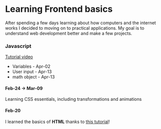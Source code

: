 # Learning Frontend basics

After spending a few days learning about how computers and the internet works
I decided to moving on to practical applications. My goal is to understand
web development better and make a few projects.

### Javascript
[Tutorial video](https://www.youtube.com/watch?v=EerdGm-ehJQ)

- Variables - Apr-02
- User input - Apr-13
- math object - Apr-13

#### Feb-24 -> Mar-09
Learning CSS essentials, including transformations and animations

#### Feb-20
I learned the basics of **HTML** thanks to 
[this tutorial](https://youtu.be/HGTJBPNC-Gw?si=40-EgLgE5XYCWGhq)!